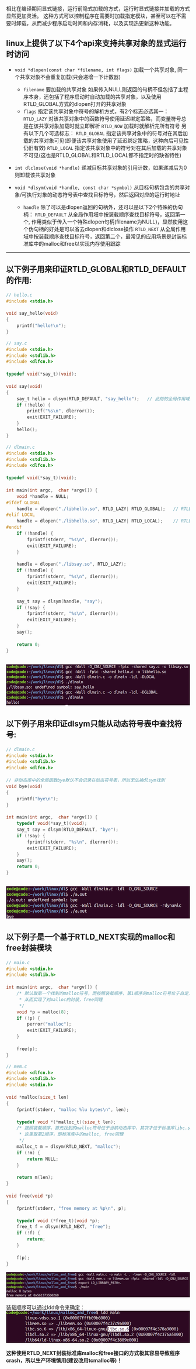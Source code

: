 相比在编译期间显式链接，运行前隐式加载的方式，运行时显式链接并加载的方式显然更加灵活。
这种方式可以控制程序在需要时加载指定模块，甚至可以在不需要时卸载，从而减少程序启动时间和内存消耗，以及实现热更新这种功能。

## linux上提供了以下4个api来支持共享对象的显式运行时访问

* `void *dlopen(const char *filename, int flags)`   加载一个共享对象, 同一个共享对象不会重复加载(只会递增一下计数器)
    * `filename`  要加载的共享对象
    如果传入NULL则返回的句柄不但包括了主程序本身，还包括了程序启动时自动加载的共享对象，以及使用RTLD_GLOBAL方式的dlopen打开的共享对象
    * `flags`     指定该共享对象中符号的解析方式，有2个标志必选其一：
        `RTLD_LAZY` 对该共享对象中的函数符号使用延迟绑定策略，而变量符号总是在该共享对象加载时就立即解析
        `RTLD_NOW` 加载时就解析完所有符号
    另有以下几个可选标志：
        `RTLD_GLOBAL` 指定该共享对象中的符号对在其后加载的共享对象可见(即便该共享对象使用了延迟绑定策略，这种向后可见性仍旧有效)
        `RTLD_LOCAL` 指定该共享对象中的符号对在其后加载的共享对象不可见(这也是RTLD_GLOBAL和RTLD_LOCAL都不指定时的缺省特性)
* `int dlclose(void *handle)`   递减目标共享对象的引用计数，如果递减后为0则卸载该共享对象
  
* `void *dlsym(void *handle, const char *symbol)`   从目标句柄包含的共享对象/可执行对象的动态符号表中查找目标符号，然后返回对应的运行时地址
    * `handle`  除了可以是dlopen返回的句柄外，还可以是以下2个特殊的伪句柄：
        `RTLD_DEFAULT` 从全局作用域中按装载顺序查找目标符号，返回第一个, 作用类似于传入一个特殊dlopen句柄(filename为NULL)，显然使用这个伪句柄的好处是可以省去dlopen和dlclose操作
        `RTLD_NEXT` 从全局作用域中按装载顺序查找目标符号，返回第二个，最常见的应用场景是封装标准库中的malloc和free以实现内存使用跟踪

---

## 以下例子用来印证RTLD_GLOBAL和RTLD_DEFAULT的作用:
``` c
// hello.c
#include <stdio.h>

void say_hello(void)
{
    printf("hello!\n");
}
```
``` c
// say.c
#include <stdio.h>
#include <stdlib.h>
#include <dlfcn.h>

typedef void(*say_t)(void);

void say(void)
{
    say_t hello = dlsym(RTLD_DEFAULT, "say_hello");   // 此刻的全局作用域中包含了事先使用RTLD_GLOBAL方式的dlopen打开的libhello.so
    if (!hello) {
        printf("%s\n", dlerror());
        exit(EXIT_FAILURE);
    }
    hello();
}
```
``` c
// dlmain.c
#include <stdio.h>
#include <stdlib.h>
#include <dlfcn.h>

typedef void(*say_t)(void);

int main(int argc,  char *argv[]) {
    void *handle = NULL;
#ifdef GLOBAL
    handle = dlopen("./libhello.so", RTLD_LAZY| RTLD_GLOBAL);   // RTLD_GLOBAL使得libhello.so动态符号表中的符号对后续加载的共享对象可见
#elif LOCAL
    handle = dlopen("./libhello.so", RTLD_LAZY| RTLD_LOCAL);    // RTLD_LOCAL使得libhello.so中的符号对后续加载的共享对象不可见
#endif
    if (!handle) {
        fprintf(stderr, "%s\n", dlerror());
        exit(EXIT_FAILURE);
    }

    handle = dlopen("./libsay.so", RTLD_LAZY);
    if (!handle) {
        fprintf(stderr, "%s\n", dlerror());
        exit(EXIT_FAILURE);
    }

    say_t say = dlsym(handle, "say");
    if (!say) {
        fprintf(stderr, "%s\n", dlerror());
        exit(EXIT_FAILURE);
    }
    say();

    return 0;
}
```
![result](https://raw.githubusercontent.com/code1988/pictures/master/2020-01-18%2014-57-15%20%E7%9A%84%E5%B1%8F%E5%B9%95%E6%88%AA%E5%9B%BE.png)
---
## 以下例子用来印证dlsym只能从动态符号表中查找符号:
``` c
// dlmain.c
#include <stdio.h>
#include <stdlib.h>
#include <dlfcn.h>

// 非动态库中的全局函数bye默认不会记录在动态符号表，所以无法被dlsym找到
void bye(void)
{
    printf("bye\n");
}

int main(int argc,  char *argv[]) {
    typedef void(*say_t)(void);
    say_t say = dlsym(RTLD_DEFAULT, "bye");
    if (!say) {
        fprintf(stderr, "%s\n", dlerror());
        exit(EXIT_FAILURE);
    }
    say();
    return 0;
}
```

![result](https://raw.githubusercontent.com/code1988/pictures/master/2020-01-18%2014-17-33%20%E7%9A%84%E5%B1%8F%E5%B9%95%E6%88%AA%E5%9B%BE.png)
---
## 以下例子是一个基于RTLD_NEXT实现的malloc和free封装模块
``` c
// main.c
#include <stdio.h>
#include <stdlib.h>

int main(int argc,  char *argv[]) {
    /* 默认取第一个找到的malloc符号，而按照装载顺序，第1顺序的malloc符号位于自定义的libmem.so库中
     * 从而实现了对malloc的封装，free同理
     */
    void *p = malloc(8);
    if (!p) {
        perror("malloc");
        exit(EXIT_FAILURE);
    }

    free(p);
}
```
``` c
// mem.c
#include <dlfcn.h>
#include <stdlib.h>
#include <stdio.h>

void *malloc(size_t len)
{
    fprintf(stderr, "malloc %lu bytes\n", len);

    typedef void *(*malloc_t)(size_t len);
    /* 按照装载顺序，首先找到的malloc符号位于当前动态库中，其次才位于标准库libc.so.6中
     * 这里取第2顺序，即标准库中的malloc, free同理
     */
    malloc_t m = dlsym(RTLD_NEXT, "malloc");    
    if (!m) {
        return NULL;
    }

    return m(len);
}

void free(void *p)
{
    fprintf(stderr, "free memory at %p\n", p);

    typedef void (*free_t)(void *p);
    free_t f = dlsym(RTLD_NEXT, "free");
    if (!f) {
        return;
    }

    f(p);
}
```
![result](https://raw.githubusercontent.com/code1988/pictures/master/2020-01-19%2023-19-44%20%E7%9A%84%E5%B1%8F%E5%B9%95%E6%88%AA%E5%9B%BE.png)

装载顺序可以通过ldd命令来确定：
![order](https://raw.githubusercontent.com/code1988/pictures/master/2020-01-19%2023-34-35%20%E7%9A%84%E5%B1%8F%E5%B9%95%E6%88%AA%E5%9B%BE.png)


**这种使用RTLD_NEXT封装标准库malloc和free接口的方式极其容易导致程序crash，所以生产环境慎用(建议改用tcmalloc等)！**
